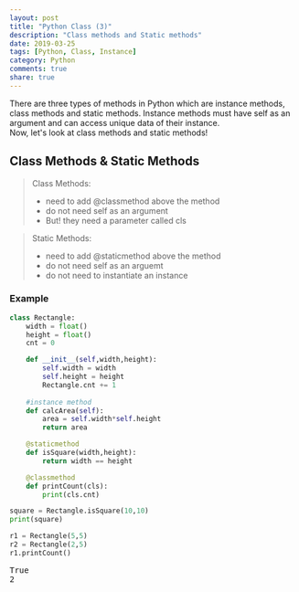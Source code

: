 ```yaml
---
layout: post
title: "Python Class (3)"
description: "Class methods and Static methods"
date: 2019-03-25
tags: [Python, Class, Instance]
category: Python
comments: true
share: true
---
```

There are three types of methods in Python which are instance methods, class methods and static methods. Instance methods must have self as an argument and can access unique data of their instance. <br> 
Now, let's look at class methods and static methods!

## Class Methods & Static Methods


> Class Methods:
>    - need to add @classmethod above the method
>    - do not need self as an argument
>    - But! they need a parameter called cls

> Static Methods:
>    - need to add @staticmethod above the method
>    - do not need self as an arguemt
>    - do not need to instantiate an instance

### Example
```python
class Rectangle:
    width = float()
    height = float()
    cnt = 0

    def __init__(self,width,height):
        self.width = width
        self.height = height
        Rectangle.cnt += 1
    
    #instance method
    def calcArea(self): 
        area = self.width*self.height
        return area

    @staticmethod  
    def isSquare(width,height):
        return width == height

    @classmethod
    def printCount(cls):
        print(cls.cnt)

square = Rectangle.isSquare(10,10)
print(square)

r1 = Rectangle(5,5)
r2 = Rectangle(2,5)
r1.printCount()
```
<pre class="output">
True
2 
</pre>